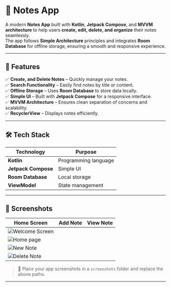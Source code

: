 # 📝 Notes App

A modern **Notes App** built with **Kotlin**, **Jetpack Compose**, and **MVVM architecture** to help users **create, edit, delete, and organize** their notes seamlessly.  
The app follows **Simple Architecture** principles and integrates **Room Database** for offline storage, ensuring a smooth and responsive experience.

---

## 🚀 Features

✅ **Create, and Delete Notes** – Quickly manage your notes.  
✅ **Search Functionality** – Easily find notes by title or content.  
✅ **Offline Storage** – Uses **Room Database** to store data locally.  
✅ **Simple UI** – Built with **Jetpack Compose** for a responsive interface.  
✅ **MVVM Architecture** – Ensures clean separation of concerns and scalability.    
✅ **RecyclerView** – Displays notes efficiently.  

---

## 🛠️ Tech Stack

| **Technology**        | **Purpose**                |
|-----------------------|----------------------------|
| **Kotlin**            | Programming language       |
| **Jetpack Compose**   | Simple UI                  |
| **Room Database**     | Local storage              |
| **ViewModel**         | State management           |


---

## 📸 Screenshots

| Home Screen | Add Note | View Note |
|------------|-----------|-----------|
|![Welcome Screen](https://github.com/user-attachments/assets/4f1d88d9-fbbf-40a5-8517-51c959734738)|
|![Home page](./https://github.com/user-attachments/assets/dd10ea38-9bd7-47c7-956b-30e3198fb8e7)|
|![New Note](./https://github.com/user-attachments/assets/b4f887dc-b4e6-461b-a810-3cac81b43f0b)|
|![Delete Note](./https://github.com/user-attachments/assets/21b656e2-5bbd-467d-89dc-d65cecd51307)|

> 📌 Place your app screenshots in a `screenshots` folder and replace the above paths.

---


